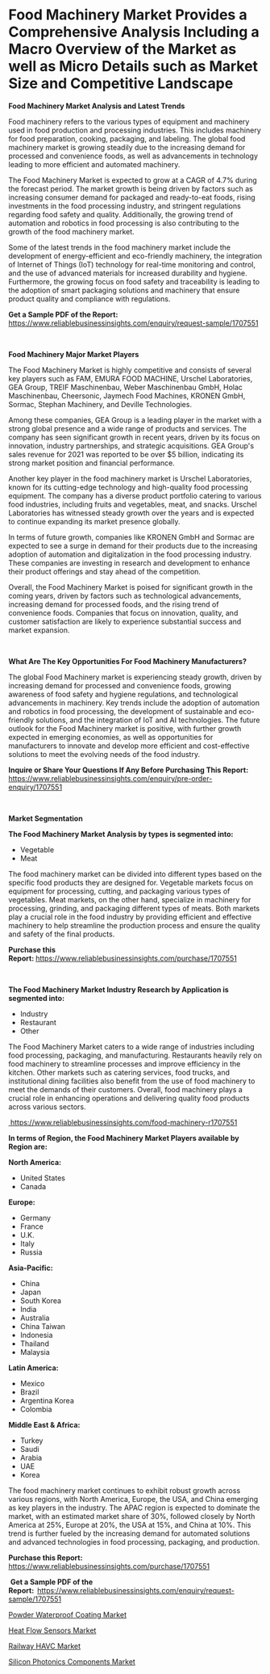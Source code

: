 <p><h1>Food Machinery Market Provides a Comprehensive Analysis Including a Macro Overview of the Market as well as Micro Details such as Market Size and Competitive Landscape</h1></p><p><strong>Food Machinery Market Analysis and Latest Trends</strong></p>
<p><p>Food machinery refers to the various types of equipment and machinery used in food production and processing industries. This includes machinery for food preparation, cooking, packaging, and labeling. The global food machinery market is growing steadily due to the increasing demand for processed and convenience foods, as well as advancements in technology leading to more efficient and automated machinery.</p><p>The Food Machinery Market is expected to grow at a CAGR of 4.7% during the forecast period. The market growth is being driven by factors such as increasing consumer demand for packaged and ready-to-eat foods, rising investments in the food processing industry, and stringent regulations regarding food safety and quality. Additionally, the growing trend of automation and robotics in food processing is also contributing to the growth of the food machinery market.</p><p>Some of the latest trends in the food machinery market include the development of energy-efficient and eco-friendly machinery, the integration of Internet of Things (IoT) technology for real-time monitoring and control, and the use of advanced materials for increased durability and hygiene. Furthermore, the growing focus on food safety and traceability is leading to the adoption of smart packaging solutions and machinery that ensure product quality and compliance with regulations.</p></p>
<p><strong>Get a Sample PDF of the Report:&nbsp;</strong> <a href="https://www.reliablebusinessinsights.com/enquiry/request-sample/1707551">https://www.reliablebusinessinsights.com/enquiry/request-sample/1707551</a></p>
<p>&nbsp;</p>
<p><strong>Food Machinery Major Market Players</strong></p>
<p><p>The Food Machinery Market is highly competitive and consists of several key players such as FAM, EMURA FOOD MACHINE, Urschel Laboratories, GEA Group, TREIF Maschinenbau, Weber Maschinenbau GmbH, Holac Maschinenbau, Cheersonic, Jaymech Food Machines, KRONEN GmbH, Sormac, Stephan Machinery, and Deville Technologies. </p><p>Among these companies, GEA Group is a leading player in the market with a strong global presence and a wide range of products and services. The company has seen significant growth in recent years, driven by its focus on innovation, industry partnerships, and strategic acquisitions. GEA Group's sales revenue for 2021 was reported to be over $5 billion, indicating its strong market position and financial performance.</p><p>Another key player in the food machinery market is Urschel Laboratories, known for its cutting-edge technology and high-quality food processing equipment. The company has a diverse product portfolio catering to various food industries, including fruits and vegetables, meat, and snacks. Urschel Laboratories has witnessed steady growth over the years and is expected to continue expanding its market presence globally.</p><p>In terms of future growth, companies like KRONEN GmbH and Sormac are expected to see a surge in demand for their products due to the increasing adoption of automation and digitalization in the food processing industry. These companies are investing in research and development to enhance their product offerings and stay ahead of the competition.</p><p>Overall, the Food Machinery Market is poised for significant growth in the coming years, driven by factors such as technological advancements, increasing demand for processed foods, and the rising trend of convenience foods. Companies that focus on innovation, quality, and customer satisfaction are likely to experience substantial success and market expansion.</p></p>
<p>&nbsp;</p>
<p><strong>What Are The Key Opportunities For Food Machinery Manufacturers?</strong></p>
<p><p>The global Food Machinery market is experiencing steady growth, driven by increasing demand for processed and convenience foods, growing awareness of food safety and hygiene regulations, and technological advancements in machinery. Key trends include the adoption of automation and robotics in food processing, the development of sustainable and eco-friendly solutions, and the integration of IoT and AI technologies. The future outlook for the Food Machinery market is positive, with further growth expected in emerging economies, as well as opportunities for manufacturers to innovate and develop more efficient and cost-effective solutions to meet the evolving needs of the food industry.</p></p>
<p><strong>Inquire or Share Your Questions If Any Before Purchasing This Report:</strong> <a href="https://www.reliablebusinessinsights.com/enquiry/pre-order-enquiry/1707551">https://www.reliablebusinessinsights.com/enquiry/pre-order-enquiry/1707551</a></p>
<p>&nbsp;</p>
<p><strong>Market Segmentation</strong></p>
<p><strong>The Food Machinery Market Analysis by types is segmented into:</strong></p>
<p><ul><li>Vegetable</li><li>Meat</li></ul></p>
<p><p>The food machinery market can be divided into different types based on the specific food products they are designed for. Vegetable markets focus on equipment for processing, cutting, and packaging various types of vegetables. Meat markets, on the other hand, specialize in machinery for processing, grinding, and packaging different types of meats. Both markets play a crucial role in the food industry by providing efficient and effective machinery to help streamline the production process and ensure the quality and safety of the final products.</p></p>
<p><strong>Purchase this Report:&nbsp;</strong><a href="https://www.reliablebusinessinsights.com/purchase/1707551">https://www.reliablebusinessinsights.com/purchase/1707551</a></p>
<p>&nbsp;</p>
<p><strong>The Food Machinery Market Industry Research by Application is segmented into:</strong></p>
<p><ul><li>Industry</li><li>Restaurant</li><li>Other</li></ul></p>
<p><p>The Food Machinery Market caters to a wide range of industries including food processing, packaging, and manufacturing. Restaurants heavily rely on food machinery to streamline processes and improve efficiency in the kitchen. Other markets such as catering services, food trucks, and institutional dining facilities also benefit from the use of food machinery to meet the demands of their customers. Overall, food machinery plays a crucial role in enhancing operations and delivering quality food products across various sectors.</p></p>
<p><a href="https://www.reliablebusinessinsights.com/food-machinery-r1707551">&nbsp;https://www.reliablebusinessinsights.com/food-machinery-r1707551</a></p>
<p><strong>In terms of Region, the Food Machinery Market Players available by Region are:</strong></p>
<p>
    <p> <strong> North America: </strong>
        <ul>
            <li>United States</li>
            <li>Canada</li>
        </ul>
        </p> 
    <p> <strong> Europe: </strong>
        <ul>
            <li>Germany</li>
            <li>France</li>
            <li>U.K.</li>
            <li>Italy</li>
            <li>Russia</li>
        </ul>
        </p> 
    <p> <strong> Asia-Pacific: </strong>
        <ul>
            <li>China</li>
            <li>Japan</li>
            <li>South Korea</li>
            <li>India</li>
            <li>Australia</li>
            <li>China Taiwan</li>
            <li>Indonesia</li>
            <li>Thailand</li>
            <li>Malaysia</li>
        </ul>
        </p> 
    <p> <strong> Latin America: </strong>
        <ul>
            <li>Mexico</li>
            <li>Brazil</li>
            <li>Argentina Korea</li>
            <li>Colombia</li>
        </ul>
        </p> 
    <p> <strong> Middle East & Africa: </strong>
        <ul>
            <li>Turkey</li>
            <li>Saudi</li>
            <li>Arabia</li>
            <li>UAE</li>
            <li>Korea</li>
        </ul>
    </p>
    </p>
<p><p>The food machinery market continues to exhibit robust growth across various regions, with North America, Europe, the USA, and China emerging as key players in the industry. The APAC region is expected to dominate the market, with an estimated market share of 30%, followed closely by North America at 25%, Europe at 20%, the USA at 15%, and China at 10%. This trend is further fueled by the increasing demand for automated solutions and advanced technologies in food processing, packaging, and production.</p></p>
<p><strong>Purchase this Report: </strong><a href="https://www.reliablebusinessinsights.com/purchase/1707551">https://www.reliablebusinessinsights.com/purchase/1707551</a></p>
<p>&nbsp;<strong>Get a Sample PDF of the Report:&nbsp;&nbsp;</strong><a href="https://www.reliablebusinessinsights.com/enquiry/request-sample/1707551">https://www.reliablebusinessinsights.com/enquiry/request-sample/1707551</a></p>
<p><strong></strong></p>
<p><p><a href="https://github.com/abdulKoss1914/Market-Research-Report-List-1/blob/main/powder-waterproof-coating-market.md">Powder Waterproof Coating Market</a></p><p><a href="https://medium.com/@stephen.russell7684/heat-flow-sensors-market-outlook-and-forecast-from-2024-to-2031-d08a12dde3d3">Heat Flow Sensors Market</a></p><p><a href="https://github.com/mdinislamsheik/Market-Research-Report-List-1/blob/main/railway-havc-market.md">Railway HAVC Market</a></p><p><a href="https://medium.com/@emma.white454357/global-silicon-photonics-components-market-size-is-expected-to-reach-at-a-cagr-of-10-4-2b3c7d4ac2b0">Silicon Photonics Components Market</a></p></p>